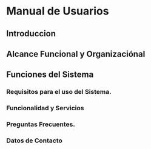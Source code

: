 # Manual de Usuarios

## Introduccion

## Alcance Funcional y Organizaciónal

## Funciones del Sistema

### Requisitos para el uso del Sistema.

### Funcionalidad y Servicios

### Preguntas Frecuentes.

### Datos de Contacto